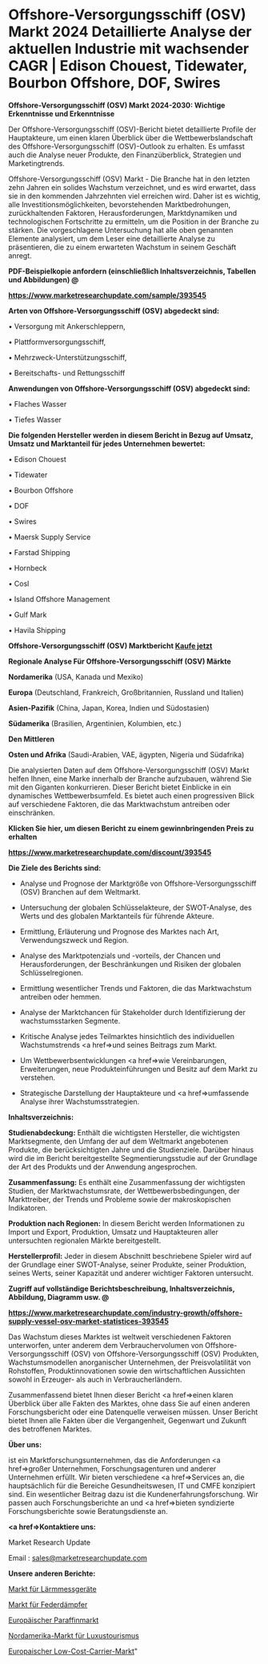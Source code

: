 # Offshore-Versorgungsschiff (OSV) Markt 2024 Detaillierte Analyse der aktuellen Industrie mit wachsender CAGR | Edison Chouest, Tidewater, Bourbon Offshore, DOF, Swires

<strong>Offshore-Versorgungsschiff (OSV) Markt 2024-2030: Wichtige Erkenntnisse und Erkenntnisse</strong>

Der Offshore-Versorgungsschiff (OSV)-Bericht bietet detaillierte Profile der Hauptakteure, um einen klaren Überblick über die Wettbewerbslandschaft des Offshore-Versorgungsschiff (OSV)-Outlook zu erhalten. Es umfasst auch die Analyse neuer Produkte, den Finanzüberblick, Strategien und Marketingtrends.

Offshore-Versorgungsschiff (OSV) Markt - Die Branche hat in den letzten zehn Jahren ein solides Wachstum verzeichnet, und es wird erwartet, dass sie in den kommenden Jahrzehnten viel erreichen wird. Daher ist es wichtig, alle Investitionsmöglichkeiten, bevorstehenden Marktbedrohungen, zurückhaltenden Faktoren, Herausforderungen, Marktdynamiken und technologischen Fortschritte zu ermitteln, um die Position in der Branche zu stärken. Die vorgeschlagene Untersuchung hat alle oben genannten Elemente analysiert, um dem Leser eine detaillierte Analyse zu präsentieren, die zu einem erwarteten Wachstum in seinem Geschäft anregt.



<strong><b>PDF-Beispielkopie anfordern (einschließlich Inhaltsverzeichnis, Tabellen und Abbildungen) @ </b></strong>

<strong><a href=https://www.marketresearchupdate.com/sample/393545>

<strong>https://www.marketresearchupdate.com/sample/393545</u></a></strong></strong>



<strong>Arten von Offshore-Versorgungsschiff (OSV) abgedeckt sind:</strong>

• Versorgung mit Ankerschleppern,

• Plattformversorgungsschiff,

• Mehrzweck-Unterstützungsschiff,

• Bereitschafts- und Rettungsschiff



<strong>Anwendungen von Offshore-Versorgungsschiff (OSV) abgedeckt sind:</strong>

• Flaches Wasser

• Tiefes Wasser



<strong>Die folgenden Hersteller werden in diesem Bericht in Bezug auf Umsatz, Umsatz und Marktanteil für jedes Unternehmen bewertet:</strong>

• Edison Chouest

• Tidewater

• Bourbon Offshore

• DOF

• Swires

• Maersk Supply Service

• Farstad Shipping

• Hornbeck

• Cosl

• Island Offshore Management

• Gulf Mark

• Havila Shipping



<strong>Offshore-Versorgungsschiff (OSV) Marktbericht <a href=https://www.marketresearchupdate.com/buynow/393545>Kaufe jetzt</a></strong>



<strong>Regionale Analyse Für Offshore-Versorgungsschiff (OSV) Märkte</strong>



<strong>Nordamerika</strong> (USA, Kanada und Mexiko)



<strong>Europa</strong> (Deutschland, Frankreich, Großbritannien, Russland und Italien)



<strong>Asien-Pazifik</strong> (China, Japan, Korea, Indien und Südostasien)



<strong>Südamerika</strong> (Brasilien, Argentinien, Kolumbien, etc.)



<strong>Den Mittleren</strong> 

<strong>Osten und Afrika</strong> (Saudi-Arabien, VAE, ägypten, Nigeria und Südafrika)

Die analysierten Daten auf dem Offshore-Versorgungsschiff (OSV) Markt helfen Ihnen, eine Marke innerhalb der Branche aufzubauen, während Sie mit den Giganten konkurrieren. Dieser Bericht bietet Einblicke in ein dynamisches Wettbewerbsumfeld. Es bietet auch einen progressiven Blick auf verschiedene Faktoren, die das Marktwachstum antreiben oder einschränken.



<strong>Klicken Sie hier, um diesen Bericht zu einem gewinnbringenden Preis zu erhalten
</strong>

<strong><a href=https://www.marketresearchupdate.com/discount/393545>https://www.marketresearchupdate.com/discount/393545</b></u></strong></a>



<strong>Die Ziele des Berichts sind:</strong>

- Analyse und Prognose der Marktgröße von Offshore-Versorgungsschiff (OSV) Branchen auf dem Weltmarkt.

- Untersuchung der globalen Schlüsselakteure, der SWOT-Analyse, des Werts und des globalen Marktanteils für führende Akteure.

- Ermittlung, Erläuterung und Prognose des Marktes nach Art, Verwendungszweck und Region.

- Analyse des Marktpotenzials und -vorteils, der Chancen und Herausforderungen, der Beschränkungen und Risiken der globalen Schlüsselregionen.

- Ermittlung wesentlicher Trends und Faktoren, die das Marktwachstum antreiben oder hemmen.

- Analyse der Marktchancen für Stakeholder durch Identifizierung der wachstumsstarken Segmente.

- Kritische Analyse jedes Teilmarktes hinsichtlich des individuellen Wachstumstrends <a href=>und</a> seines Beitrags zum Markt.

- Um Wettbewerbsentwicklungen <a href=>wie</a> Vereinbarungen, Erweiterungen, neue Produkteinführungen und Besitz auf dem Markt zu verstehen.

- Strategische Darstellung der Hauptakteure und <a href=>umfas</a>sende Analyse ihrer Wachstumsstrategien.



<strong>Inhaltsverzeichnis:</strong>



<strong>Studienabdeckung:</strong> Enthält die wichtigsten Hersteller, die wichtigsten Marktsegmente, den Umfang der auf dem Weltmarkt angebotenen Produkte, die berücksichtigten Jahre und die Studienziele. Darüber hinaus wird die im Bericht bereitgestellte Segmentierungsstudie auf der Grundlage der Art des Produkts und der Anwendung angesprochen.



<strong>Zusammenfassung:</strong> Es enthält eine Zusammenfassung der wichtigsten Studien, der Marktwachstumsrate, der Wettbewerbsbedingungen, der Markttreiber, der Trends und Probleme sowie der makroskopischen Indikatoren.



<strong>Produktion nach Regionen:</strong> In diesem Bericht werden Informationen zu Import und Export, Produktion, Umsatz und Hauptakteuren aller untersuchten regionalen Märkte bereitgestellt.



<strong>Herstellerprofil:</strong> Jeder in diesem Abschnitt beschriebene Spieler wird auf der Grundlage einer SWOT-Analyse, seiner Produkte, seiner Produktion, seines Werts, seiner Kapazität und anderer wichtiger Faktoren untersucht.



<strong><b>Zugriff auf vollständige Berichtsbeschreibung, Inhaltsverzeichnis, Abbildung, Diagramm usw. @ </b></strong>

<strong><a href=https://www.marketresearchupdate.com/industry-growth/offshore-supply-vessel-osv-market-statistices-393545>https://www.marketresearchupdate.com/industry-growth/offshore-supply-vessel-osv-market-statistices-393545</a></strong>

Das Wachstum dieses Marktes ist weltweit verschiedenen Faktoren unterworfen, unter anderem dem Verbrauchervolumen von Offshore-Versorgungsschiff (OSV) von Offshore-Versorgungsschiff (OSV) Produkten, Wachstumsmodellen anorganischer Unternehmen, der Preisvolatilität von Rohstoffen, Produktinnovationen sowie den wirtschaftlichen Aussichten sowohl in Erzeuger- als auch in Verbraucherländern.

Zusammenfassend bietet Ihnen dieser Bericht <a href=>einen</a> klaren Überblick über alle Fakten des Marktes, ohne dass Sie auf einen anderen Forschungsbericht oder eine Datenquelle verweisen müssen. Unser Bericht bietet Ihnen alle Fakten über die Vergangenheit, Gegenwart und Zukunft des betroffenen Marktes.



<strong>Über uns:</strong>

 ist ein Marktforschungsunternehmen, das die Anforderungen <a href=>großer</a> Unternehmen, Forschungsagenturen und anderer Unternehmen erfüllt. Wir bieten verschiedene <a href=>Services</a> an, die hauptsächlich für die Bereiche Gesundheitswesen, IT und CMFE konzipiert sind. Ein wesentlicher Beitrag dazu ist die Kundenerfahrungsforschung. Wir passen auch Forschungsberichte an und <a href=>bieten</a> syndizierte Forschungsberichte sowie Beratungsdienste an.



<strong><a href=>Kontaktiere uns:</a></strong>

Market Research Update

Email : sales@marketresearchupdate.com



<strong>Unsere anderen Berichte:</strong>

<a href=https://www.linkedin.com/pulse/noise-measuring-equipment-market-2023-what-factors-drive>Markt für Lärmmessgeräte</a>

<a href=https://www.linkedin.com/pulse/spring-dampers-market-size-industry-growth-factors-applications>Markt für Federdämpfer</a>

<a href=https://www.linkedin.com/pulse/europe-paraffin-market-size-opportunities-top-key-players>Europäischer Paraffinmarkt</a>

<a href=https://www.linkedin.com/pulse/north-america-luxury-tourism-market-2023-2030>Nordamerika-Markt für Luxustourismus</a>

<a href=https://www.linkedin.com/pulse/europe-low-cost-carrier-market-analysis-2023>Europaischer Low-Cost-Carrier-Markt</a>"

